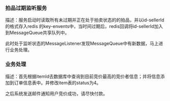 ### 拍品过期监听服务

描述：服务启动时读取所有未过期并正在处于拍卖状态的的拍品，并以id-sellerId的格式存入redis 的key-envents中，当时间过期后，redis回调将id-sellerId加入到MessageQueue共享队列中。

此时处于监听状态的MessageListener发现MessageQueue中有新数据，马上进行业务处理。


### 业务处理
描述：首先根据itemId去数据库中查询到目前竞价最高的竞价者信息；并将信息添加到订单信息表中。并修改item表的status为4。

之后系统发送邮件通知用户竞价成功，请尽快付款。
